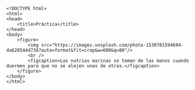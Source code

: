 <code>
&lt;!DOCTYPE html&gt;
&lt;html&gt;
&lt;head&gt;
    &lt;title&gt;Práctica&lt;/title&gt;
&lt;/head&gt;
&lt;body&gt;
    &lt;figure&gt;
        &lt;img src="https://images.unsplash.com/photo-1530701594694-da628544d738?auto=format&fit=crop&w=600&q=80"/&gt;
        &lt;br /&gt;
        &lt;figcaption&gt;Las nutrias marinas se toman de las manos cuando duermen para que no se alejen unas de otras.&lt;/figcaption&gt;
    &lt;/figure&gt;
&lt;/body&gt;
&lt;/html&gt;
</code>